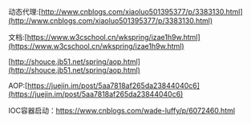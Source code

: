 动态代理:[http://www.cnblogs.com/xiaoluo501395377/p/3383130.html](http://www.cnblogs.com/xiaoluo501395377/p/3383130.html)

文档:[https://www.w3cschool.cn/wkspring/izae1h9w.html](https://www.w3cschool.cn/wkspring/izae1h9w.html)

[http://shouce.jb51.net/spring/aop.html](http://shouce.jb51.net/spring/aop.html)

AOP:[https://juejin.im/post/5aa7818af265da23844040c6](https://juejin.im/post/5aa7818af265da23844040c6)

IOC容器启动：https://www.cnblogs.com/wade-luffy/p/6072460.html

